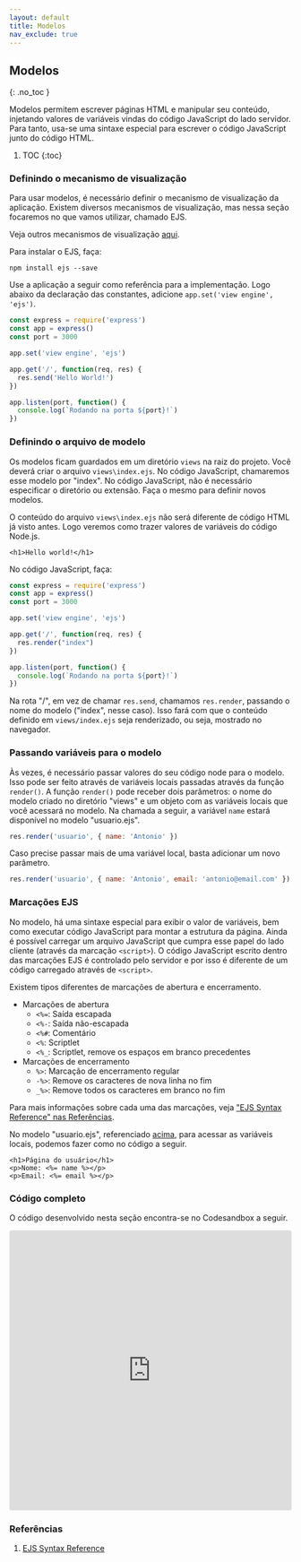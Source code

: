 ```yaml
---
layout: default
title: Modelos
nav_exclude: true
---
```

## Modelos
{: .no_toc }

Modelos permitem escrever páginas HTML e manipular seu conteúdo, injetando valores de variáveis vindas do código JavaScript do lado servidor. Para tanto, usa-se uma sintaxe especial para escrever o código JavaScript junto do código HTML.

1. TOC
{:toc}

### Definindo o mecanismo de visualização

Para usar modelos, é necessário definir o mecanismo de visualização da aplicação. Existem diversos mecanismos de visualização, mas nessa seção focaremos no que vamos utilizar, chamado EJS.

Veja outros mecanismos de visualização [aqui](https://expressjs.com/en/resources/template-engines.html).

Para instalar o EJS, faça:

```
npm install ejs --save
```

Use a aplicação a seguir como referência para a implementação. Logo abaixo da declaração das constantes, adicione `app.set('view engine', 'ejs')`.

```javascript
const express = require('express')
const app = express()
const port = 3000

app.set('view engine', 'ejs')

app.get('/', function(req, res) {
  res.send('Hello World!')
})

app.listen(port, function() {
  console.log(`Rodando na porta ${port}!`)
})
```

### Definindo o arquivo de modelo

Os modelos ficam guardados em um diretório `views` na raiz do projeto. Você deverá criar o arquivo `views\index.ejs`. No código JavaScript, chamaremos esse modelo por "index". No código JavaScript, não é necessário especificar o diretório ou extensão. Faça o mesmo para definir novos modelos.

O conteúdo do arquivo `views\index.ejs` não será diferente de código HTML já visto antes. Logo veremos como trazer valores de variáveis do código Node.js.

```
<h1>Hello world!</h1>
```

No código JavaScript, faça:

```javascript
const express = require('express')
const app = express()
const port = 3000

app.set('view engine', 'ejs')

app.get('/', function(req, res) {
  res.render("index")
})

app.listen(port, function() {
  console.log(`Rodando na porta ${port}!`)
})
```

Na rota "/", em vez de chamar `res.send`, chamamos `res.render`, passando o nome do modelo ("index", nesse caso). Isso fará com que o conteúdo definido em `views/index.ejs` seja renderizado, ou seja, mostrado no navegador.

### Passando variáveis para o modelo

Às vezes, é necessário passar valores do seu código node para o modelo. Isso pode ser feito através de variáveis locais passadas através da função `render()`. A função `render()` pode receber dois parâmetros: o nome do modelo criado no diretório "views" e um objeto com as variáveis locais que você acessará no modelo. Na chamada a seguir, a variável `name` estará disponível no modelo "usuario.ejs".

```javascript
res.render('usuario', { name: 'Antonio' })
```

Caso precise passar mais de uma variável local, basta adicionar um novo parâmetro.

```javascript
res.render('usuario', { name: 'Antonio', email: 'antonio@email.com' })
```

### Marcações EJS

No modelo, há uma sintaxe especial para exibir o valor de variáveis, bem como executar código JavaScript para montar a estrutura da página. Ainda é possível carregar um arquivo JavaScript que cumpra esse papel do lado cliente (através da marcação `<script>`). O código JavaScript escrito dentro das marcações EJS é controlado pelo servidor e por isso é diferente de um código carregado através de `<script>`.

Existem tipos diferentes de marcações de abertura e encerramento.

- Marcações de abertura 
  - `<%=`: Saída escapada
  - `<%-`: Saída não-escapada
  - `<%#`: Comentário
  - `<%`: Scriptlet
  - `<%_`: Scriptlet, remove os espaços em branco precedentes
- Marcações de encerramento
  - `%>`: Marcação de encerramento regular
  - `-%>`: Remove os caracteres de nova linha no fim
  - `_%>`: Remove todos os caracteres em branco no fim

Para mais informações sobre cada uma das marcações, veja ["EJS Syntax Reference" nas Referências](/content/1-daw-2-node-templates.html#refer%C3%AAncias).

No modelo "usuario.ejs", referenciado [acima](/content/1-daw-2-node-templates.html#passando-vari%C3%A1veis-para-o-modelo), para acessar as variáveis locais, podemos fazer como no código a seguir.

```
<h1>Página do usuário</h1>
<p>Nome: <%= name %></p>
<p>Email: <%= email %></p>
```
### Código completo

O código desenvolvido nesta seção encontra-se no Codesandbox a seguir.

<iframe
  src="https://codesandbox.io/embed/lingering-water-dssd2?fontsize=14&theme=dark&view=editor"
  style="width:100%; height:500px; border:0; border-radius: 4px; overflow:hidden;"
  title="usando-ejs"
  allow="geolocation; microphone; camera; midi; vr; accelerometer; gyroscope; payment; ambient-light-sensor; encrypted-media; usb"
  sandbox="allow-modals allow-forms allow-popups allow-scripts allow-same-origin"
></iframe>
   
### Referências

1. [EJS Syntax Reference](https://github.com/mde/ejs/blob/master/docs/syntax.md)
